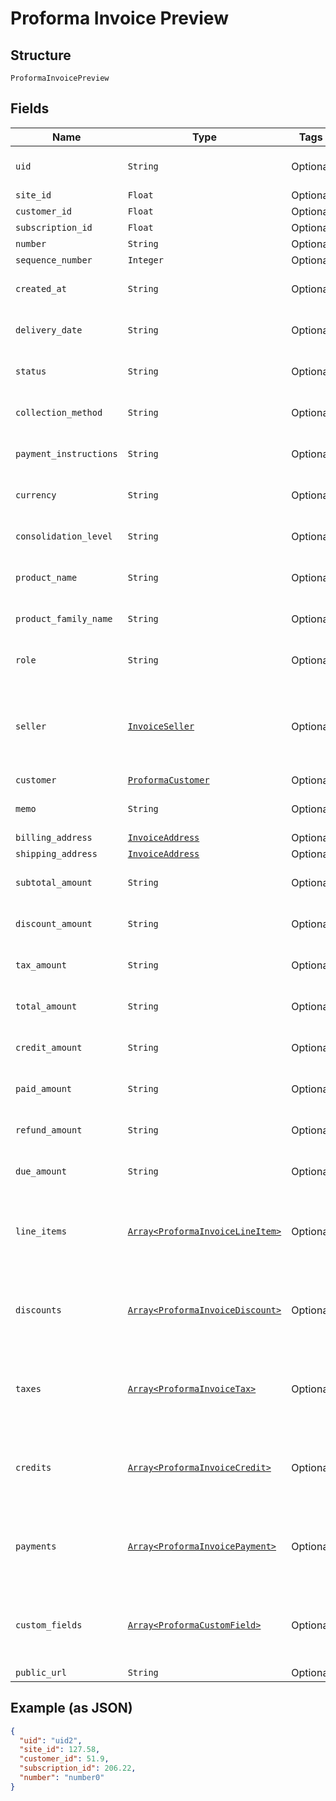 
# Proforma Invoice Preview

## Structure

`ProformaInvoicePreview`

## Fields

| Name | Type | Tags | Description |
|  --- | --- | --- | --- |
| `uid` | `String` | Optional | **Constraints**: *Minimum Length*: `1` |
| `site_id` | `Float` | Optional | - |
| `customer_id` | `Float` | Optional | - |
| `subscription_id` | `Float` | Optional | - |
| `number` | `String` | Optional | - |
| `sequence_number` | `Integer` | Optional | - |
| `created_at` | `String` | Optional | **Constraints**: *Minimum Length*: `1` |
| `delivery_date` | `String` | Optional | **Constraints**: *Minimum Length*: `1` |
| `status` | `String` | Optional | **Constraints**: *Minimum Length*: `1` |
| `collection_method` | `String` | Optional | **Constraints**: *Minimum Length*: `1` |
| `payment_instructions` | `String` | Optional | **Constraints**: *Minimum Length*: `1` |
| `currency` | `String` | Optional | **Constraints**: *Minimum Length*: `1` |
| `consolidation_level` | `String` | Optional | **Constraints**: *Minimum Length*: `1` |
| `product_name` | `String` | Optional | **Constraints**: *Minimum Length*: `1` |
| `product_family_name` | `String` | Optional | **Constraints**: *Minimum Length*: `1` |
| `role` | `String` | Optional | **Constraints**: *Minimum Length*: `1` |
| `seller` | [`InvoiceSeller`](../../doc/models/invoice-seller.md) | Optional | Information about the seller (merchant) listed on the masthead of the invoice. |
| `customer` | [`ProformaCustomer`](../../doc/models/proforma-customer.md) | Optional | - |
| `memo` | `String` | Optional | **Constraints**: *Minimum Length*: `1` |
| `billing_address` | [`InvoiceAddress`](../../doc/models/invoice-address.md) | Optional | - |
| `shipping_address` | [`InvoiceAddress`](../../doc/models/invoice-address.md) | Optional | - |
| `subtotal_amount` | `String` | Optional | **Constraints**: *Minimum Length*: `1` |
| `discount_amount` | `String` | Optional | **Constraints**: *Minimum Length*: `1` |
| `tax_amount` | `String` | Optional | **Constraints**: *Minimum Length*: `1` |
| `total_amount` | `String` | Optional | **Constraints**: *Minimum Length*: `1` |
| `credit_amount` | `String` | Optional | **Constraints**: *Minimum Length*: `1` |
| `paid_amount` | `String` | Optional | **Constraints**: *Minimum Length*: `1` |
| `refund_amount` | `String` | Optional | **Constraints**: *Minimum Length*: `1` |
| `due_amount` | `String` | Optional | **Constraints**: *Minimum Length*: `1` |
| `line_items` | [`Array<ProformaInvoiceLineItem>`](../../doc/models/proforma-invoice-line-item.md) | Optional | **Constraints**: *Minimum Items*: `1`, *Unique Items Required* |
| `discounts` | [`Array<ProformaInvoiceDiscount>`](../../doc/models/proforma-invoice-discount.md) | Optional | **Constraints**: *Minimum Items*: `1`, *Unique Items Required* |
| `taxes` | [`Array<ProformaInvoiceTax>`](../../doc/models/proforma-invoice-tax.md) | Optional | **Constraints**: *Minimum Items*: `1`, *Unique Items Required* |
| `credits` | [`Array<ProformaInvoiceCredit>`](../../doc/models/proforma-invoice-credit.md) | Optional | **Constraints**: *Minimum Items*: `1`, *Unique Items Required* |
| `payments` | [`Array<ProformaInvoicePayment>`](../../doc/models/proforma-invoice-payment.md) | Optional | **Constraints**: *Minimum Items*: `1`, *Unique Items Required* |
| `custom_fields` | [`Array<ProformaCustomField>`](../../doc/models/proforma-custom-field.md) | Optional | **Constraints**: *Minimum Items*: `1`, *Unique Items Required* |
| `public_url` | `String` | Optional | - |

## Example (as JSON)

```json
{
  "uid": "uid2",
  "site_id": 127.58,
  "customer_id": 51.9,
  "subscription_id": 206.22,
  "number": "number0"
}
```

